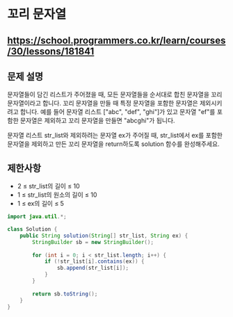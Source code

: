 # 꼬리 문자열
https://school.programmers.co.kr/learn/courses/30/lessons/181841
---
## 문제 설명
문자열들이 담긴 리스트가 주어졌을 때, 모든 문자열들을 순서대로 합친 문자열을 꼬리 문자열이라고 합니다. 꼬리 문자열을 만들 때 특정 문자열을 포함한 문자열은 제외시키려고 합니다. 예를 들어 문자열 리스트 ["abc", "def", "ghi"]가 있고 문자열 "ef"를 포함한 문자열은 제외하고 꼬리 문자열을 만들면 "abcghi"가 됩니다.

문자열 리스트 str_list와 제외하려는 문자열 ex가 주어질 때, str_list에서 ex를 포함한 문자열을 제외하고 만든 꼬리 문자열을 return하도록 solution 함수를 완성해주세요.

## 제한사항
+ 2 ≤ str_list의 길이 ≤ 10
+ 1 ≤ str_list의 원소의 길이 ≤ 10
+ 1 ≤ ex의 길이 ≤ 5
```java
import java.util.*;

class Solution {
    public String solution(String[] str_list, String ex) {
        StringBuilder sb = new StringBuilder();
        
        for (int i = 0; i < str_list.length; i++) {
            if (!str_list[i].contains(ex)) {
                sb.append(str_list[i]);
            }
        }
        
        return sb.toString();
    }
}
```